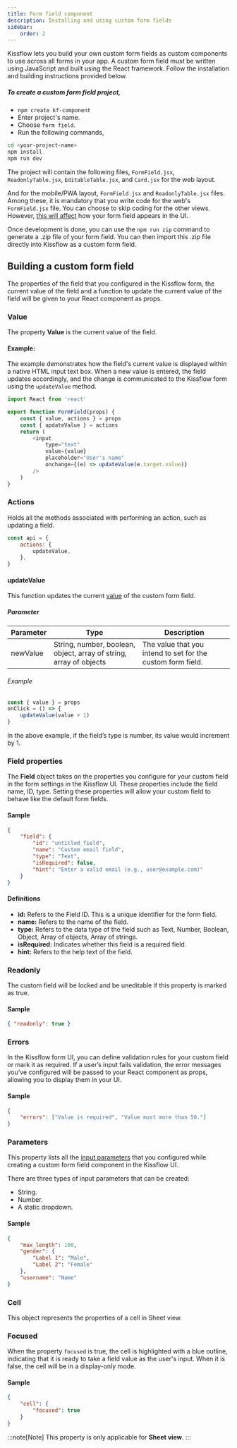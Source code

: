 ```yaml
---
title: Form field component
description: Installing and using custom form fields
sidebar:
    order: 2
---
```


Kissflow lets you build your own custom form fields as custom components to use across all forms in your app. A custom form field must be written using JavaScript and built using the React framework. Follow the installation and building instructions provided below.

##### To create a custom form field project,

-   `npm create kf-component`
-   Enter project's name.
-   Choose `form field`.
-   Run the following commands,

```bash
cd <your-project-name>
npm install
npm run dev
```

The project will contain the following files, `FormField.jsx`, `ReadonlyTable.jsx`, `EditableTable.jsx`, and `Card.jsx` for the web layout.

And for the mobile/PWA layout, `FormField.jsx` and `ReadonlyTable.jsx` files.
Among these, it is mandatory that you write code for the web's `FormField.jsx` file. You can choose to skip coding for the other views. However, <a href="https://community.kissflow.com/t/35yfjp0/custom-form-field-components#what-happens-if-the-custom-form-field-does-not-have-ui-configuration" target="_blank" rel="noopener noreferrer">this will affect</a> how your form field appears in the UI.

Once development is done, you can use the `npm run zip` command to generate a .zip file of your form field. You can then import this .zip file directly into Kissflow as a custom form field.

## Building a custom form field

The properties of the field that you configured in the Kissflow form, the current value of the field and a function to update
the current value of the field will be given to your React component as props.

### Value

The property **Value** is the current value of the field.

#### Example:

The example demonstrates how the field's current value is displayed within a native HTML input text box. When a new value is entered, the field updates accordingly, and the change is communicated to the Kissflow form using the `updateValue` method.

```js
import React from 'react'

export function FormField(props) {
    const { value, actions } = props
    const { updateValue } = actions
    return (
        <input
            type="text"
            value={value}
            placeholder="User's name"
            onchange={(e) => updateValue(e.target.value)}
        />
    )
}
```

### Actions

Holds all the methods associated with performing an action, such as updating a field.

```js
const api = {
    actions: {
        updateValue,
    },
}
```

#### updateValue

This function updates the current [value](#value) of the custom form field.

##### Parameter

| Parameter | Type                                                               | Description                                                 |
| --------- | ------------------------------------------------------------------ | ----------------------------------------------------------- |
| newValue  | String, number, boolean, object, array of string, array of objects | The value that you intend to set for the custom form field. |

###### Example

```js
const { value } = props
onClick = () => {
    updateValue(value + 1)
}
```

In the above example, if the field’s type is number, its value would increment by 1.

### Field properties

The **Field** object takes on the properties you configure for your custom field in the form settings in the Kissflow UI. These properties include the field name, ID, type.
Setting these properties will allow your custom field to behave like the default form fields.

#### Sample

```json
{
    "field": {
        "id": "untitled_field",
        "name": "Custom email field",
        "type": "Text",
        "isRequired": false,
        "hint": "Enter a valid email (e.g., user@example.com)"
    }
}
```

#### Definitions

-   **id:** Refers to the Field ID. This is a unique identifier for the form field.
-   **name:** Refers to the name of the field.
-   **type:** Refers to the data type of the field such as Text, Number, Boolean, Object, Array of objects, Array of strings.
-   **isRequired:** Indicates whether this field is a required field.
-   **hint:** Refers to the help text of the field.

### Readonly

The custom field will be locked and be uneditable if this property is marked as true.

#### Sample

```json
{ "readonly": true }
```

### Errors

In the Kissflow form UI, you can define validation rules for your custom field or mark it as required. If a user’s input fails validation, the error messages you’ve configured will be passed to your React component as props, allowing you to display them in your UI.

#### Sample

```json
{
    "errors": ["Value is required", "Value must more than 50."]
}
```

### Parameters

This property lists all the <a href="https://community.kissflow.com/t/35yfjp0/custom-form-field-components#creating-input-parameters" target="_blank">input parameters</a> that you configured
while creating a custom form field component in the Kissflow UI.

There are three types of input parameters that can be created:

-   String.
-   Number.
-   A static dropdown.

#### Sample

```json
{
    "max_length": 100,
    "gender": {
        "Label 1": "Male",
        "Label 2": "Female"
    },
    "username": "Name"
}
```

### Cell

This object represents the properties of a cell in Sheet view.

### Focused

When the property `focused` is true, the cell is highlighted with a blue outline, indicating that it is ready to take a field value as
the user's input. When it is false, the cell will be in a display-only mode.

#### Sample

```json
{
    "cell": {
        "focused": true
    }
}
```

:::note[Note]
This property is only applicable for **Sheet view**.
:::
